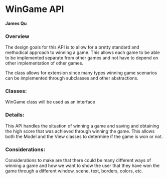 # WinGame API

#### James Qu

### Overview
The design goals for this API is to allow for a pretty standard and methodical approach to winning
a game. This allows each game to be able to be implemented separate from other games and not have
to depend on other implementation of other games.

The class allows for extension since many types winning game scenarios can be implemented through
subclasses and other abstractions.

### Classes:
WinGame class will be used as an interface

### Details:
This API handles the situation of winning a game and saving and obtaining the high score that was 
achieved through winning the game. This allows both the Model and the View classes to determine if
the game is won or not.

### Considerations:
Considerations to make are that there could be many different ways of winning a game and how we want
to show the user that they have won the game through a different window, scene, text, borders, colors, etc.

